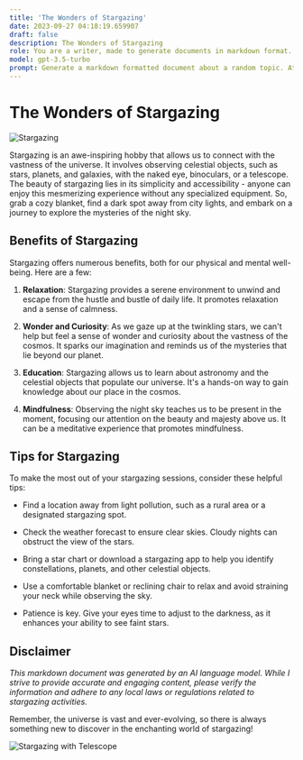 ```yaml
---
title: 'The Wonders of Stargazing'
date: 2023-09-27 04:18:19.659907
draft: false
description: The Wonders of Stargazing
role: You are a writer, made to generate documents in markdown format. It is very important that all of the documents you generate are in valid markdown format.
model: gpt-3.5-turbo
prompt: Generate a markdown formatted document about a random topic. At the bottom, include a disclaimer explaining that the document was generated by you. The first line of the document should be the title. Make sure that the entire document is in proper markdown format, using a mix of various tags to make the document visually appealing.
---
```


# The Wonders of Stargazing

![Stargazing](https://images.unsplash.com/photo-1585571964417-6a1a47896b30)

Stargazing is an awe-inspiring hobby that allows us to connect with the vastness of the universe. It involves observing celestial objects, such as stars, planets, and galaxies, with the naked eye, binoculars, or a telescope. The beauty of stargazing lies in its simplicity and accessibility - anyone can enjoy this mesmerizing experience without any specialized equipment. So, grab a cozy blanket, find a dark spot away from city lights, and embark on a journey to explore the mysteries of the night sky.

## Benefits of Stargazing

Stargazing offers numerous benefits, both for our physical and mental well-being. Here are a few:

1. **Relaxation**: Stargazing provides a serene environment to unwind and escape from the hustle and bustle of daily life. It promotes relaxation and a sense of calmness.

2. **Wonder and Curiosity**: As we gaze up at the twinkling stars, we can't help but feel a sense of wonder and curiosity about the vastness of the cosmos. It sparks our imagination and reminds us of the mysteries that lie beyond our planet.

3. **Education**: Stargazing allows us to learn about astronomy and the celestial objects that populate our universe. It's a hands-on way to gain knowledge about our place in the cosmos.

4. **Mindfulness**: Observing the night sky teaches us to be present in the moment, focusing our attention on the beauty and majesty above us. It can be a meditative experience that promotes mindfulness.

## Tips for Stargazing

To make the most out of your stargazing sessions, consider these helpful tips:

- Find a location away from light pollution, such as a rural area or a designated stargazing spot.
  
- Check the weather forecast to ensure clear skies. Cloudy nights can obstruct the view of the stars.

- Bring a star chart or download a stargazing app to help you identify constellations, planets, and other celestial objects.

- Use a comfortable blanket or reclining chair to relax and avoid straining your neck while observing the sky.

- Patience is key. Give your eyes time to adjust to the darkness, as it enhances your ability to see faint stars.

## Disclaimer

*This markdown document was generated by an AI language model. While I strive to provide accurate and engaging content, please verify the information and adhere to any local laws or regulations related to stargazing activities.*

Remember, the universe is vast and ever-evolving, so there is always something new to discover in the enchanting world of stargazing!

![Stargazing with Telescope](https://images.unsplash.com/photo-1598810497525-0570f9a2b60f)

